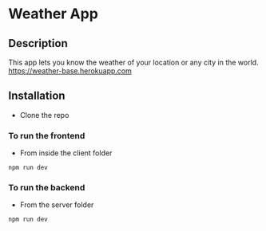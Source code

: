 # Weather App

## Description

This app lets you know the weather of your location or any city in the world.
https://weather-base.herokuapp.com

## Installation

- Clone the repo
### To run the frontend
- From inside the client folder
```
npm run dev

```
### To run the backend
- From the server folder
```
npm run dev

```
